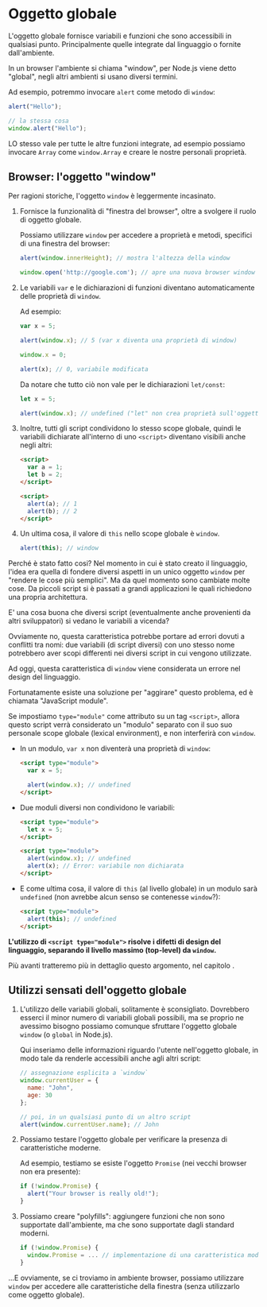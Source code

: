 
# Oggetto globale

L'oggetto globale fornisce variabili e funzioni che sono accessibili in qualsiasi punto. Principalmente quelle integrate dal linguaggio o fornite dall'ambiente.

In un browser l'ambiente si chiama "window", per Node.js viene detto "global", negli altri ambienti si usano diversi termini.

Ad esempio, potremmo invocare `alert` come metodo di `window`:

```js run
alert("Hello");

// la stessa cosa
window.alert("Hello");
```

LO stesso vale per tutte le altre funzioni integrate, ad esempio possiamo invocare `Array` come `window.Array` e creare le nostre personali proprietà.

## Browser: l'oggetto "window" 

Per ragioni storiche, l'oggetto `window` è leggermente incasinato.

1. Fornisce la funzionalità di "finestra del browser", oltre a svolgere il ruolo di oggetto globale.

    Possiamo utilizzare `window` per accedere a proprietà e metodi, specifici di una finestra del browser:

    ```js run
    alert(window.innerHeight); // mostra l'altezza della window 

    window.open('http://google.com'); // apre una nuova browser window
    ```

2. Le variabili `var` e le dichiarazioni di funzioni diventano automaticamente delle proprietà di `window`.

    Ad esempio:
    ```js untrusted run no-strict refresh
    var x = 5;

    alert(window.x); // 5 (var x diventa una proprietà di window)

    window.x = 0;

    alert(x); // 0, variabile modificata
    ```

    Da notare che tutto ciò non vale per le dichiarazioni `let/const`:

    ```js untrusted run no-strict refresh
    let x = 5;

    alert(window.x); // undefined ("let" non crea proprietà sull'oggetto window)
    ```

3. Inoltre, tutti gli script condividono lo stesso scope globale, quindi le variabili dichiarate all'interno di uno `<script>` diventano visibili anche negli altri:

    ```html run
    <script>
      var a = 1;
      let b = 2;
    </script>

    <script>
      alert(a); // 1
      alert(b); // 2
    </script>
    ```

4. Un ultima cosa, il valore di `this` nello scope globale è `window`.

    ```js untrusted run no-strict refresh
    alert(this); // window
    ```

Perché è stato fatto cosi? Nel momento in cui è stato creato il linguaggio, l'idea era quella di fondere diversi aspetti in un unico oggetto `window` per "rendere le cose più semplici". Ma da quel momento sono cambiate molte cose. Da piccoli script si è passati a grandi applicazioni le quali richiedono una propria architettura.

E' una cosa buona che diversi script (eventualmente anche provenienti da altri sviluppatori) si vedano le variabili a vicenda?

Ovviamente no, questa caratteristica potrebbe portare ad errori dovuti a conflitti tra nomi: due variabili (di script diversi) con uno stesso nome potrebbero aver scopi differenti nei diversi script in cui vengono utilizzate.

Ad oggi, questa caratteristica di `window` viene considerata un errore nel design del linguaggio.

Fortunatamente esiste una soluzione per "aggirare" questo problema, ed è chiamata "JavaScript module".

Se impostiamo `type="module"` come attributo su un tag `<script>`, allora questo script verrà considerato un "modulo" separato con il suo suo personale scope globale (lexical environment), e non interferirà con `window`.

- In un modulo, `var x` non diventerà una proprietà di `window`:

    ```html run
    <script type="module">
      var x = 5;

      alert(window.x); // undefined
    </script>
    ```

- Due moduli diversi non condividono le variabili:

    ```html run
    <script type="module">
      let x = 5;
    </script>

    <script type="module">
      alert(window.x); // undefined
      alert(x); // Error: variabile non dichiarata
    </script>
    ```

- E come ultima cosa, il valore di `this` (al livello globale) in un modulo sarà `undefined` (non avrebbe alcun senso se contenesse `window`?):

    ```html run
    <script type="module">
      alert(this); // undefined
    </script>
    ```

**L'utilizzo di `<script type="module">` risolve i difetti di design del linguaggio, separando il livello massimo (top-level) da `window`.**

Più avanti tratteremo più in dettaglio questo argomento, nel capitolo [](info:modules).

## Utilizzi sensati dell'oggetto globale

1. L'utilizzo delle variabili globali, solitamente è sconsigliato. Dovrebbero esserci il minor numero di variabili globali possibili, ma se proprio ne avessimo bisogno possiamo comunque sfruttare l'oggetto globale `window` (o `global` in Node.js).

    Qui inseriamo delle informazioni riguardo l'utente nell'oggetto globale, in modo tale da renderle accessibili anche agli altri script:

    ```js run
    // assegnazione esplicita a `window`
    window.currentUser = {
      name: "John",
      age: 30
    };

    // poi, in un qualsiasi punto di un altro script
    alert(window.currentUser.name); // John
    ```

2. Possiamo testare l'oggetto globale per verificare la presenza di caratteristiche moderne.

    Ad esempio, testiamo se esiste l'oggetto `Promise` (nei vecchi browser non era presente):
    ```js run
    if (!window.Promise) {
      alert("Your browser is really old!");
    }
    ```

3. Possiamo creare "polyfills": aggiungere funzioni che non sono supportate dall'ambiente, ma che sono supportate dagli standard moderni.

    ```js run
    if (!window.Promise) {
      window.Promise = ... // implementazione di una caratteristica moderna
    }
    ```

...E ovviamente, se ci troviamo in ambiente browser, possiamo utilizzare `window` per accedere alle caratteristiche della finestra (senza utilizzarlo come oggetto globale).
